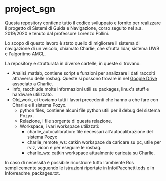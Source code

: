 # project_sgn
Questa repository contiene tutto il codice sviluppato e fornito per realizzare il progetto di Sistemi di Guida e Navigazione, corso seguito nel a.a. 2019/2020 e tenuto dal professore Lorenzo Pollini.

Lo scopo di questo lavoro è stato quello di migliorare il sistema di navigazione di un veicolo, chiamato Charlie, che sfrutta lidar, sistema UWB e l'algoritmo AMCL.

La repository e strutturata in diverse cartelle, in queste si trovano:
- Analisi_matlab, contiene script e funzioni per analizzare i dati raccolti attraverso delle rosbag. Queste si possono trovare in nel [Google Drive](https://drive.google.com/drive/folders/1rXppVs0qSfeEKQumRFrPhkpiYDCvTXOL?usp=sharing) associato a Charlie. 
- Info, racchiude molte informazioni utili su packages, linux's stuff e hardware utilizzato.
- Old_work, ci troviamo tutti i lavori precedenti che hanno a che fare con Charlie e il sistema Pozyx. 
	- python files, contiene alcuni file python utili per il debug del sistema Pozyx.
	- Relazione, i file sorgente di questa relazione.
	- Workspace, i vari workspace utilizzati:
		- charlie_autocalibration: file necessari all'autocalibrazione del sistema Pozyx
		- charlie_remote_ws: catkin workspace da caricare su pc, utile per rviz, vicon e per eseguire le rosbag.
		- charlie_ws: catkin workspace attualmente caricata su Charlie.

In caso di necessità è possibile ricostruire tutto l'ambiente Ros semplicemente seguendo le istruzioni riportate in Info\Pacchetti.ods e in  Info\readme_packages.txt.
